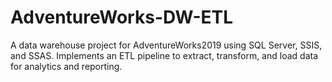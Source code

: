# AdventureWorks-DW-ETL
 A data warehouse project for AdventureWorks2019 using SQL Server, SSIS, and SSAS. Implements an ETL pipeline to extract, transform, and load data for analytics and reporting. 

